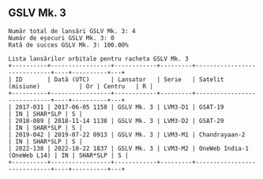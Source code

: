 ## GSLV Mk. 3

    Număr total de lansări GSLV Mk. 3: 4
    Număr de eșecuri GSLV Mk. 3: 0
    Rată de succes GSLV Mk. 3: 100.00%
    
    Lista lansărilor orbitale pentru racheta GSLV Mk. 3
    +----------+-----------------+------------+---------+-----------------------------+----+----------+---+
    | ID       | Dată (UTC)      | Lansator   | Serie   | Satelit (misiune)           | Or | Centru   | R |
    +----------+-----------------+------------+---------+-----------------------------+----+----------+---+
    | 2017-031 | 2017-06-05 1158 | GSLV Mk. 3 | LVM3-D1 | GSAT-19                     | IN | SHAR*SLP | S |
    | 2018-089 | 2018-11-14 1138 | GSLV Mk. 3 | LVM3-D2 | GSAT-29                     | IN | SHAR*SLP | S |
    | 2019-042 | 2019-07-22 0913 | GSLV Mk. 3 | LVM3-M1 | Chandrayaan-2               | IN | SHAR*SLP | S |
    | 2022-138 | 2022-10-22 1837 | GSLV Mk. 3 | LVM3-M2 | OneWeb India-1 (OneWeb L14) | IN | SHAR*SLP | S |
    +----------+-----------------+------------+---------+-----------------------------+----+----------+---+
    


